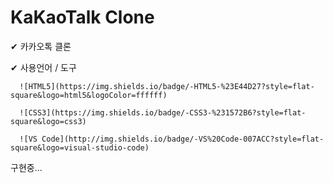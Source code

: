 # KaKaoTalk Clone

✔ 카카오톡 클론

✔ 사용언어 / 도구

      ![HTML5](https://img.shields.io/badge/-HTML5-%23E44D27?style=flat-square&logo=html5&logoColor=ffffff)

      ![CSS3](https://img.shields.io/badge/-CSS3-%231572B6?style=flat-square&logo=css3)

      ![VS Code](http://img.shields.io/badge/-VS%20Code-007ACC?style=flat-square&logo=visual-studio-code)

구현중...
